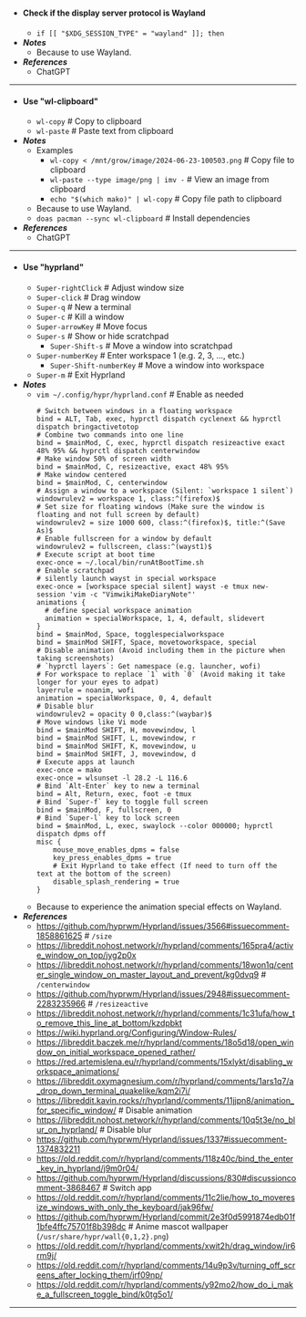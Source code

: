 - #### Check if the display server protocol is Wayland
    - `if [[ "$XDG_SESSION_TYPE" = "wayland" ]]; then`
- ***Notes***
    - Because to use Wayland.
- ***References***
    - ChatGPT
- ---
- #### Use "wl-clipboard"
    - `wl-copy` # Copy to clipboard
    - `wl-paste` # Paste text from clipboard
- ***Notes***
    - Examples
        - `wl-copy < /mnt/grow/image/2024-06-23-100503.png` # Copy file to clipboard
        - `wl-paste --type image/png | imv -` # View an image from clipboard
        - `echo "$(which mako)" | wl-copy` # Copy file path to clipboard
    - Because to use Wayland.
    - `doas pacman --sync wl-clipboard` # Install dependencies
- ***References***
    - ChatGPT
- ---
- #### Use "hyprland"
    - `Super-rightClick` # Adjust window size
    - `Super-click` # Drag window
    - `Super-q` # New a terminal
    - `Super-c` # Kill a window
    - `Super-arrowKey` # Move focus
    - `Super-s` # Show or hide scratchpad
        - `Super-Shift-s` # Move a window into scratchpad
    - `Super-numberKey` # Enter workspace 1 (e.g. 2, 3, ..., etc.)
        - `Super-Shift-numberKey` # Move a window into workspace
    - `Super-m` # Exit Hyprland
- ***Notes***
    - `vim ~/.config/hypr/hyprland.conf` # Enable as needed
      ```
      # Switch between windows in a floating workspace
      bind = ALT, Tab, exec, hyprctl dispatch cyclenext && hyprctl dispatch bringactivetotop
      # Combine two commands into one line
      bind = $mainMod, C, exec, hyprctl dispatch resizeactive exact 48% 95% && hyprctl dispatch centerwindow
      # Make window 50% of screen width
      bind = $mainMod, C, resizeactive, exact 48% 95%
      # Make window centered
      bind = $mainMod, C, centerwindow
      # Assign a window to a workspace (Silent: `workspace 1 silent`)
      windowrulev2 = workspace 1, class:^(firefox)$
      # Set size for floating windows (Make sure the window is floating and not full screen by default)
      windowrulev2 = size 1000 600, class:^(firefox)$, title:^(Save As)$
      # Enable fullscreen for a window by default
      windowrulev2 = fullscreen, class:^(wayst1)$
      # Execute script at boot time
      exec-once = ~/.local/bin/runAtBootTime.sh
      # Enable scratchpad
      # silently launch wayst in special workspace
      exec-once = [workspace special silent] wayst -e tmux new-session 'vim -c "VimwikiMakeDiaryNote"'
      animations { 
        # define special workspace animation
        animation = specialWorkspace, 1, 4, default, slidevert 
      }
      bind = $mainMod, Space, togglespecialworkspace
      bind = $mainMod SHIFT, Space, movetoworkspace, special
      # Disable animation (Avoid including them in the picture when taking screenshots)
      # `hyprctl layers`: Get namespace (e.g. launcher, wofi)
      # For workspace to replace `1` with `0` (Avoid making it take longer for your eyes to adpat)
      layerrule = noanim, wofi
      animation = specialWorkspace, 0, 4, default
      # Disable blur
      windowrulev2 = opacity 0 0,class:^(waybar)$
      # Move windows like Vi mode
      bind = $mainMod SHIFT, H, movewindow, l
      bind = $mainMod SHIFT, L, movewindow, r
      bind = $mainMod SHIFT, K, movewindow, u
      bind = $mainMod SHIFT, J, movewindow, d
      # Execute apps at launch
      exec-once = mako
      exec-once = wlsunset -l 28.2 -L 116.6
      # Bind `Alt-Enter` key to new a terminal
      bind = Alt, Return, exec, foot -e tmux
      # Bind `Super-f` key to toggle full screen
      bind = $mainMod, F, fullscreen, 0
      # Bind `Super-l` key to lock screen
      bind = $mainMod, L, exec, swaylock --color 000000; hyprctl dispatch dpms off
      misc {
          mouse_move_enables_dpms = false
          key_press_enables_dpms = true
          # Exit Hyprland to take effect (If need to turn off the text at the bottom of the screen)
          disable_splash_rendering = true
      }
      ```
    - Because to experience the animation special effects on Wayland.
- ***References***
    - https://github.com/hyprwm/Hyprland/issues/3566#issuecomment-1858861625 # `/size`
    - https://libreddit.nohost.network/r/hyprland/comments/165pra4/active_window_on_top/jyg2p0x
    - https://libreddit.nohost.network/r/hyprland/comments/18won1q/center_single_window_on_master_layout_and_prevent/kg0dvq9 # `/centerwindow`
    - https://github.com/hyprwm/Hyprland/issues/2948#issuecomment-2283235966 # `/resizeactive`
    - https://libreddit.nohost.network/r/hyprland/comments/1c31ufa/how_to_remove_this_line_at_bottom/kzdpbkt
    - https://wiki.hyprland.org/Configuring/Window-Rules/
    - https://libreddit.baczek.me/r/hyprland/comments/18o5d18/open_window_on_initial_workspace_opened_rather/
    - https://red.artemislena.eu/r/hyprland/comments/15xlykt/disabling_workspace_animations/
    - https://libreddit.oxymagnesium.com/r/hyprland/comments/1ars1q7/a_drop_down_terminal_quakelike/kqm2i7i/
    - https://libreddit.kavin.rocks/r/hyprland/comments/11jjpn8/animation_for_specific_window/ # Disable animation
    - https://libreddit.nohost.network/r/hyprland/comments/10q5t3e/no_blur_on_hyprland/ # Disable blur
    - https://github.com/hyprwm/Hyprland/issues/1337#issuecomment-1374832211
    - https://old.reddit.com/r/hyprland/comments/118z40c/bind_the_enter_key_in_hyprland/j9m0r04/
    - https://github.com/hyprwm/Hyprland/discussions/830#discussioncomment-3868467 # Switch app
    - https://old.reddit.com/r/hyprland/comments/11c2lie/how_to_moveresize_windows_with_only_the_keyboard/jak96fw/
    - https://github.com/hyprwm/Hyprland/commit/2e3f0d5991874edb01f1bfe4ffc75701f8b398dc # Anime mascot wallpaper (`/usr/share/hypr/wall{0,1,2}.png`)
    - https://old.reddit.com/r/hyprland/comments/xwit2h/drag_window/ir6rm9j/
    - https://old.reddit.com/r/hyprland/comments/14u9p3v/turning_off_screens_after_locking_them/jrf09np/
    - https://old.reddit.com/r/hyprland/comments/y92mo2/how_do_i_make_a_fullscreen_toggle_bind/k0tg5o1/
- ---
